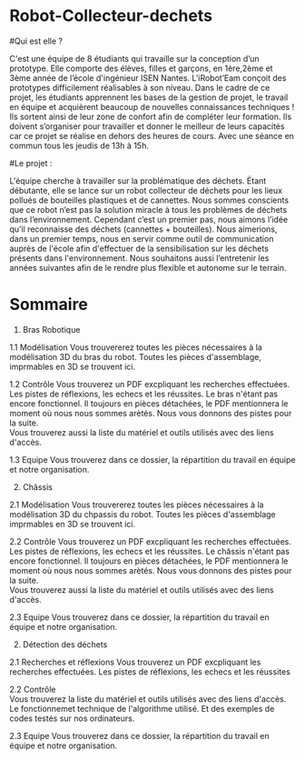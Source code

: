 # Robot-Collecteur-dechets

#Qui est elle ? 

C'est une équipe de 8 étudiants qui travaille sur la conception d’un prototype. Elle comporte des élèves, filles et garçons, en 1ère,2ème et 3ème année de l’école d'ingénieur  ISEN Nantes. L’iRobot’Eam conçoit des prototypes difficilement réalisables à son niveau.  Dans le cadre de ce projet, les étudiants apprennent les bases de la gestion de projet, le travail en équipe et acquièrent beaucoup de nouvelles connaissances techniques ! Ils sortent ainsi de leur zone de confort afin de compléter leur formation. Ils doivent s’organiser pour travailler et donner le meilleur de leurs capacités car ce projet se réalise en dehors des heures de cours. Avec une séance en commun tous les jeudis de 13h à 15h.

#Le projet : 

L'équipe cherche à travailler sur la problématique des déchets. Étant débutante, elle se lance sur un robot collecteur de déchets pour les lieux pollués de bouteilles plastiques et de cannettes. Nous sommes conscients que ce robot n’est pas la solution miracle à tous les problèmes de déchets dans l’environnement. Cependant c’est un premier pas, nous aimons l’idée qu’il reconnaisse des déchets (cannettes + bouteilles). Nous aimerions, dans un premier temps, nous en servir comme outil de communication auprès de l'école afin d'effectuer de la sensibilisation sur les déchets présents dans l'environnement. Nous souhaitons aussi l’entretenir les années suivantes afin de le rendre plus flexible et autonome sur le terrain. 

# Sommaire

1) Bras Robotique

  1.1 Modélisation 
  Vous trouvererez toutes les pièces nécessaires à la modélisation 3D du bras du robot. Toutes les pièces d'assemblage, imprmables en 3D se trouvent ici. 
  
  1.2 Contrôle 
  Vous trouverez un PDF excpliquant les recherches effectuées. Les pistes de réflexions, les echecs et les réussites. Le bras n'étant pas encore fonctionnel. Il toujours en pièces détachées, le PDF mentionnera le moment où nous nous sommes arètés. Nous vous donnons des pistes pour la suite.  
  Vous trouverez aussi la liste du matériel et outils utilisés avec des liens d'accès. 
  
  1.3 Equipe 
  Vous trouverez dans ce dossier, la répartition du travail en équipe et notre organisation. 
  
2) Châssis 

  2.1 Modélisation 
  Vous trouvererez toutes les pièces nécessaires à la modélisation 3D du chpassis du robot. Toutes les pièces d'assemblage imprmables en 3D se trouvent ici.
  
  2.2 Contrôle 
  Vous trouverez un PDF excpliquant les recherches effectuées. Les pistes de réflexions, les echecs et les réussites. Le châssis n'étant pas encore fonctionnel. Il toujours en pièces détachées, le PDF mentionnera le moment où nous nous sommes arètés. Nous vous donnons des pistes pour la suite.    
  Vous trouverez aussi la liste du matériel et outils utilisés avec des liens d'accès. 
  
  2.3 Equipe 
  Vous trouverez dans ce dossier, la répartition du travail en équipe et notre organisation. 
  
2) Détection des déchets  

  2.1 Recherches et réflexions 
  Vous trouverez un PDF excpliquant les recherches effectuées. Les pistes de réflexions, les echecs et les réussites
  
  2.2 Contrôle  
  Vous trouverez  la liste du matériel et outils utilisés avec des liens d'accès. Le fonctionnemet technique de l'algorithme utilisé. Et des exemples de codes testés sur nos ordinateurs. 
  
  2.3 Equipe 
  Vous trouverez dans ce dossier, la répartition du travail en équipe et notre organisation. 

